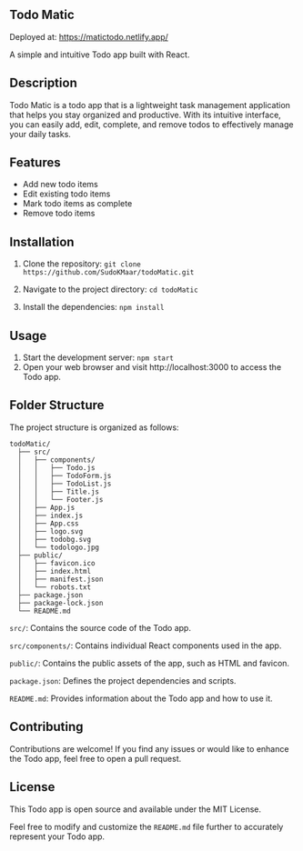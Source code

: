 ## Todo Matic

Deployed at: https://matictodo.netlify.app/

A simple and intuitive Todo app built with React.

## Description

Todo Matic is a todo app that is a lightweight task management application that helps you stay organized and productive. With its intuitive interface, you can easily add, edit, complete, and remove todos to effectively manage your daily tasks.

## Features

- Add new todo items
- Edit existing todo items
- Mark todo items as complete
- Remove todo items

## Installation

1. Clone the repository:
    ```git clone https://github.com/SudoKMaar/todoMatic.git```

2. Navigate to the project directory:
    ```cd todoMatic```

3. Install the dependencies:
    ```npm install```

## Usage
1. Start the development server: 
    ```npm start```
2. Open your web browser and visit http://localhost:3000 to access the Todo app.

## Folder Structure
The project structure is organized as follows:
```
todoMatic/
  ├── src/
  │   ├── components/
  │   │   ├── Todo.js
  │   │   ├── TodoForm.js
  │   │   ├── TodoList.js
  │   │   ├── Title.js
  │   │   └── Footer.js
  │   ├── App.js
  │   ├── index.js
  │   ├── App.css
  │   ├── logo.svg
  │   ├── todobg.svg
  │   └── todologo.jpg
  ├── public/
  │   ├── favicon.ico
  │   ├── index.html
  │   ├── manifest.json  
  │   └── robots.txt
  ├── package.json
  ├── package-lock.json
  └── README.md
```

`src/`: Contains the source code of the Todo app.

`src/components/`: Contains individual React components used in the app.

`public/`: Contains the public assets of the app, such as HTML and favicon.

`package.json`: Defines the project dependencies and scripts.

`README.md`: Provides information about the Todo app and how to use it.

## Contributing
Contributions are welcome! If you find any issues or would like to enhance the Todo app, feel free to open a pull request.

## License
This Todo app is open source and available under the MIT License.

Feel free to modify and customize the `README.md` file further to accurately represent your Todo app.
